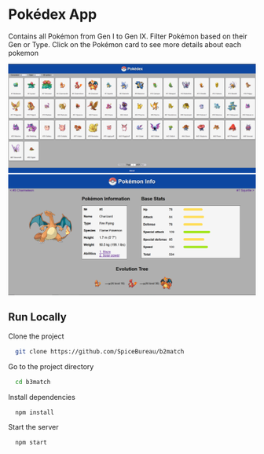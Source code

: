 # Pokédex App

Contains all Pokémon from Gen I to Gen IX. Filter Pokémon based on their Gen or Type.
Click on the Pokémon card to see more details about each pokemon

<img loading="lazy" width="900px" src="./public/mainpage.PNG" alt="mainmenu" />
<img loading="lazy" width="900px" src="./public/infopage.PNG" alt="infopage" />

## Run Locally

Clone the project

```bash
  git clone https://github.com/SpiceBureau/b2match
```

Go to the project directory

```bash
  cd b3match
```

Install dependencies

```bash
  npm install
```

Start the server

```bash
  npm start
```
